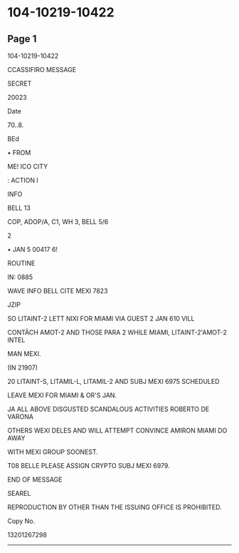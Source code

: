 # 104-10219-10422

## Page 1

104-10219-10422

CCASSIFIRO MESSAGE

SECRET

20023

Date

70..8.

BEd

• FROM

ME! ICO CITY

: ACTION I

INFO

BELL 13

COP, ADOP/A, C1, WH 3, BELL 5/6

2

• JAN 5 00417 6!

ROUTINE

IN: 0885

WAVE INFO BELL CITE MEXI 7823

JZIP

SO LITAINT-2 LETT NIXI FOR MIAMI VIA GUEST 2 JAN 610 VILL

CONTÄCH AMOT-2 AND THOSE PARA 2 WHILE MIAMI, LITAINT-2'AMOT-2 INTEL

MAN MEXI.

(IN 21907)

20 LITAINT-S, LITAMIL-L, LITAMIL-2 AND SUBJ MEXI 6975 SCHEDULED

LEAVE MEXI FOR MIAMI & OR'S JAN.

JA ALL ABOVE DISGUSTED SCANDALOUS ACTIVITIES ROBERTO DE VARONA

OTHERS WEXI DELES AND WILL ATTEMPT CONVINCE AMIRON MIAMI DO AWAY

WITH MEXI GROUP SOONEST.

T08 BELLE PLEASE ASSIGN CRYPTO SUBJ MEXI 6979.

END OF MESSAGE

SEAREL

REPRODUCTION BY OTHER THAN THE ISSUING OFFICE IS PROHIBITED.

Copy No.

13201267298

---

